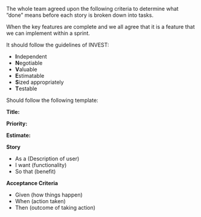 The whole team agreed upon the following criteria to determine what  ”done” means before each story is broken down into tasks. 

When the key features are complete and we all agree that it is a feature that we can implement within a sprint.

It should follow the guidelines of INVEST:
- **I**ndependent
- **N**egotiable
- **V**aluable
- **E**stimatable
- **S**ized appropriately
- **T**estable

Should follow the following template:

**Title:**		

**Priority:**	

**Estimate:**  

**Story** 
 - As a (Description of user) 
 - I want (functionality) 
 - So that (benefit) 

**Acceptance Criteria**
 - Given (how things happen)
 - When (action taken)
 - Then (outcome of taking action)									

